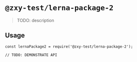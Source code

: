 # `@zxy-test/lerna-package-2`

> TODO: description

## Usage

```
const lernaPackage2 = require('@zxy-test/lerna-package-2');

// TODO: DEMONSTRATE API
```
